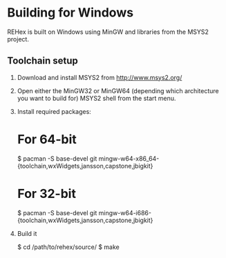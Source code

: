 # Building for Windows

REHex is built on Windows using MinGW and libraries from the MSYS2 project.

## Toolchain setup

1) Download and install MSYS2 from http://www.msys2.org/

2) Open either the MinGW32 or MinGW64 (depending which architecture you want to build for) MSYS2 shell from the start menu.

3) Install required packages:

    # For 64-bit
    $ pacman -S base-devel git mingw-w64-x86_64-{toolchain,wxWidgets,jansson,capstone,jbigkit}

    # For 32-bit
    $ pacman -S base-devel git mingw-w64-i686-{toolchain,wxWidgets,jansson,capstone,jbigkit}

4) Build it

    $ cd /path/to/rehex/source/
    $ make
